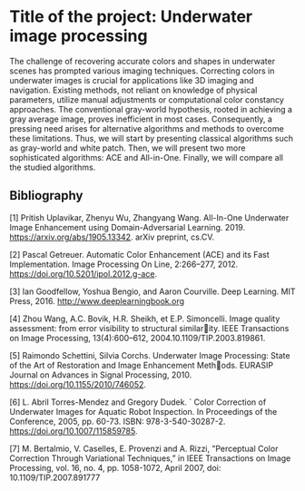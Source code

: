 # Title of the project: Underwater image processing

The challenge of recovering accurate colors and
shapes in underwater scenes has prompted various imaging
techniques. Correcting colors in underwater images is crucial for
applications like 3D imaging and navigation. Existing methods,
not reliant on knowledge of physical parameters, utilize manual
adjustments or computational color constancy approaches. The
conventional gray-world hypothesis, rooted in achieving a gray
average image, proves inefficient in most cases. Consequently,
a pressing need arises for alternative algorithms and methods
to overcome these limitations. Thus, we will start by presenting
classical algorithms such as gray-world and white patch. Then,
we will present two more sophisticated algorithms: ACE and
All-in-One. Finally, we will compare all the studied algorithms.

## Bibliography

[1] Pritish Uplavikar, Zhenyu Wu, Zhangyang Wang. All-In-One Underwater Image Enhancement using Domain-Adversarial Learning. 2019.
https://arxiv.org/abs/1905.13342. arXiv preprint, cs.CV.

[2] Pascal Getreuer. Automatic Color Enhancement (ACE) and its
Fast Implementation. Image Processing On Line, 2:266–277, 2012.
https://doi.org/10.5201/ipol.2012.g-ace.

[3] Ian Goodfellow, Yoshua Bengio, and Aaron Courville. Deep Learning.
MIT Press, 2016. http://www.deeplearningbook.org

[4] Zhou Wang, A.C. Bovik, H.R. Sheikh, et E.P. Simoncelli. Image quality assessment: from error visibility to structural similarity. IEEE Transactions on Image Processing, 13(4):600–612, 2004.10.1109/TIP.2003.819861.

[5] Raimondo Schettini, Silvia Corchs. Underwater Image Processing: State of the Art of Restoration and Image Enhancement Methods. EURASIP Journal on Advances in Signal Processing, 2010.
https://doi.org/10.1155/2010/746052.

[6] L. Abril Torres-Mendez and Gregory Dudek. ´ Color Correction of
Underwater Images for Aquatic Robot Inspection. In Proceedings
of the Conference, 2005, pp. 60-73. ISBN: 978-3-540-30287-2.
https://doi.org/10.1007/115859785.

[7] M. Bertalmio, V. Caselles, E. Provenzi and A. Rizzi, ”Perceptual Color
Correction Through Variational Techniques,” in IEEE Transactions on
Image Processing, vol. 16, no. 4, pp. 1058-1072, April 2007, doi:
10.1109/TIP.2007.891777

